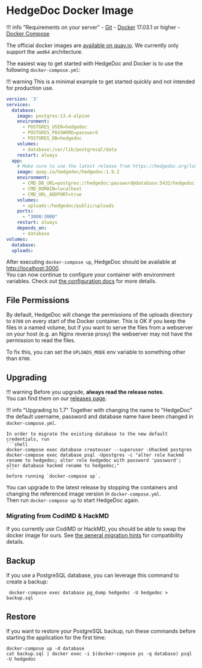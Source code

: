 # HedgeDoc Docker Image

!!! info "Requirements on your server"
    - [Git](https://git-scm.com/)
    - [Docker](https://docs.docker.com/get-docker/) 17.03.1 or higher
    - [Docker Compose](https://docs.docker.com/compose/install/)

The official docker images are [available on quay.io](https://quay.io/repository/hedgedoc/hedgedoc).
We currently only support the `amd64` architecture.


The easiest way to get started with HedgeDoc and Docker is to use the following `docker-compose.yml`:

!!! warning
    This is a minimal example to get started quickly and not intended for production use.

```yaml
version: '3'
services:
  database:
    image: postgres:13.4-alpine
    environment:
      - POSTGRES_USER=hedgedoc
      - POSTGRES_PASSWORD=password
      - POSTGRES_DB=hedgedoc
    volumes:
      - database:/var/lib/postgresql/data
    restart: always
  app:
    # Make sure to use the latest release from https://hedgedoc.org/latest-release
    image: quay.io/hedgedoc/hedgedoc:1.9.2
    environment:
      - CMD_DB_URL=postgres://hedgedoc:password@database:5432/hedgedoc
      - CMD_DOMAIN=localhost
      - CMD_URL_ADDPORT=true
    volumes:
      - uploads:/hedgedoc/public/uploads
    ports:
      - "3000:3000"
    restart: always
    depends_on:
      - database
volumes:
  database:
  uploads:
```
After executing `docker-compose up`, HedgeDoc should be available at [http://localhost:3000](http://localhost:3000).  
You can now continue to configure your container with environment variables.
Check out [the configuration docs](/configuration) for more details.

## File Permissions

By default, HedgeDoc will change the permissions of the uploads directory to
`0700` on every start of the Docker container. This is OK if you keep the files
in a named volume, but if you want to serve the files from a webserver on your
host (e.g. an Nginx reverse proxy) the webserver may not have the permission to
read the files.

To fix this, you can set the `UPLOADS_MODE` env variable to something other
than `0700`.

## Upgrading

!!! warning
    Before you upgrade, **always read the release notes**.  
    You can find them on our [releases page](https://hedgedoc.org/releases/).

!!! info "Upgrading to 1.7"
    Together with changing the name to "HedgeDoc" the default username,
    password and database name have been changed in `docker-compose.yml`.

    In order to migrate the existing database to the new default credentials, run
    ```shell
    docker-compose exec database createuser --superuser -Uhackmd postgres
    docker-compose exec database psql -Upostgres -c "alter role hackmd rename to hedgedoc; alter role hedgedoc with password 'password'; alter database hackmd rename to hedgedoc;"
    ```
    before running `docker-compose up`.

You can upgrade to the latest release by stopping the containers and changing the referenced image version in `docker-compose.yml`.  
Then run `docker-compose up` to start HedgeDoc again. 

### Migrating from CodiMD & HackMD

If you currently use CodiMD or HackMD, you should be able to swap the docker image for ours.
See [the general migration hints](/setup/getting-started/#migrating-from-codimd-hackmd) for compatibility details.


## Backup

If you use a PostgreSQL database, you can leverage this command to create a backup: 

```shell
 docker-compose exec database pg_dump hedgedoc -U hedgedoc > backup.sql
```


## Restore

If you want to restore your PostgreSQL backup, run these commands before starting the application for the first time:

```shell
docker-compose up -d database
cat backup.sql | docker exec -i $(docker-compose ps -q database) psql -U hedgedoc
```
